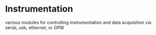 # Instrumentation
various modules for controlling instrumentation and data acquisition via serial, usb, ethernet, or GPIB
